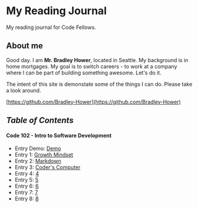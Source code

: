 # My Reading Journal
My reading journal for Code Fellows.
## About me
Good day. I am **Mr. Bradley Hower**, located in Seattle. My background is in home mortgages. My goal is to switch careers - to work at a company where I can be part of building something awesome. Let's do it. 

The intent of this site is demonstate some of the things I can do. Please take a look around. 

[https://github.com/Bradley-Hower](https://github.com/Bradley-Hower)

## *Table of Contents*
#### Code 102 - Intro to Software Development

- Entry Demo: [Demo](https://bradley-hower.github.io)
- Entry 1: [Growth Mindset](https://bradley-hower.github.io/reading-notes/demo)
- Entry 2: [Markdown](https://bradley-hower.github.io/reading-notes/markdown)
- Entry 3: [Coder's Computer](https://bradley-hower.github.io/reading-notes/coders-computer)
- Entry 4: [4](https://bradley-hower.github.io/reading-notes/4)
- Entry 5: [5](https://bradley-hower.github.io/reading-notes/5)
- Entry 6: [6](https://bradley-hower.github.io/reading-notes/6)
- Entry 7: [7](https://bradley-hower.github.io/reading-notes/7)
- Entry 8: [8](https://bradley-hower.github.io/reading-notes/8)
